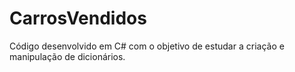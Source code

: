 # CarrosVendidos
Código desenvolvido em C# com o objetivo de estudar a criação e manipulação de dicionários.
